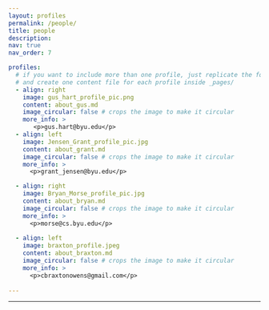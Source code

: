 ```yaml
---
layout: profiles
permalink: /people/
title: people
description: 
nav: true
nav_order: 7

profiles:
  # if you want to include more than one profile, just replicate the following block
  # and create one content file for each profile inside _pages/
  - align: right
    image: gus_hart_profile_pic.png
    content: about_gus.md
    image_circular: false # crops the image to make it circular
    more_info: >
       <p>gus.hart@byu.edu</p>
  - align: left
    image: Jensen_Grant_profile_pic.jpg
    content: about_grant.md
    image_circular: false # crops the image to make it circular
    more_info: >
      <p>grant_jensen@byu.edu</p>

  - align: right
    image: Bryan_Morse_profile_pic.jpg
    content: about_bryan.md
    image_circular: false # crops the image to make it circular
    more_info: >
      <p>morse@cs.byu.edu</p>
    
  - align: left
    image: braxton_profile.jpeg
    content: about_braxton.md
    image_circular: false # crops the image to make it circular
    more_info: >
      <p>cbraxtonowens@gmail.com</p>
     
---
```

---
